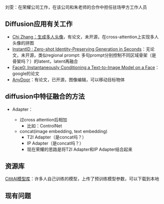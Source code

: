 刘雯：在荣耀公司工作，在该公司和朱老师的合作中担任驻场甲方工作人员

## Diffusion应用有关工作

* [Chi Zhang：生成多人头像](https://icoz69.github.io)，有论文，未开源，在cross-attention上实现多人头像的拼图
* [InstantID : Zero-shot Identity-Preserving Generation in Seconds](https://instantid.github.io)：无论文，未开源，类似regional prompt: 多句prompt分别控制不同区域骨架（是骨架吗？）的latent，latent再融合
* [Face0: Instantaneously Conditioning a Text-to-Image Model on a Face](https://arxiv.org/abs/2306.06638)：google的论文
* [AnyDoor](https://github.com/ali-vilab/AnyDoor)：有论文，已开源，图像编辑，可以移动目标物体

## diffusion中特征融合的方法

* Adapter：

  * 过cross attention后相加
    * 比如：ControlNet
  * concat(image embedding, text embedding)
    * T2I Adapter（是concat吗？）
    * IP Adapter（是concat吗？）
    * 现在荣耀的思路是将T2I Adapter和IP Adapter结合起来

## 资源库

[CititAI模型库](https://civitai.com)：许多人自己训练的模型，上传了预训练模型参数，可以下载到本地

## 现有问题
